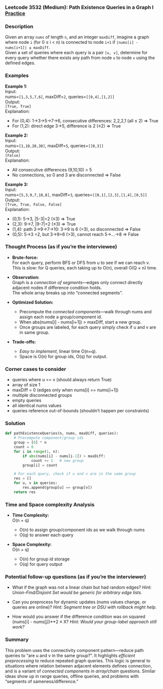 ### Leetcode 3532 (Medium): Path Existence Queries in a Graph I [Practice](https://leetcode.com/problems/path-existence-queries-in-a-graph-i)

### Description  
Given an array `nums` of length `n`, and an integer `maxDiff`, imagine a graph where node `i` (for 0 ≤ i < n) is connected to node `i+1` if `|nums[i] - nums[i+1]| ≤ maxDiff`.  
Given a set of queries where each query is a pair `[u, v]`, determine for every query whether there exists any path from node `u` to node `v` using the defined edges.

### Examples  

**Example 1:**  
Input:  
nums=`[1,3,5,7,6]`, maxDiff=`2`, queries=`[[0,4],[1,2]]`  
Output:  
`[True, True]`  
Explanation:  
- For (0,4): 1→3→5→7→6, consecutive differences: 2,2,2,1 (all ≤ 2) ⇒ True  
- For (1,2): direct edge 3→5, difference is 2 (≤2) ⇒ True

**Example 2:**  
Input:  
nums=`[1,10,20,30]`, maxDiff=`5`, queries=`[[0,3]]`  
Output:  
`[False]`  
Explanation:  
- All consecutive differences (9,10,10) > 5  
- No connections, so 0 and 3 are disconnected ⇒ False

**Example 3:**  
Input:  
nums=`[5,3,9,7,10,8]`, maxDiff=`3`, queries=`[[0,1],[2,3],[1,4],[0,5]]`  
Output:  
`[True, True, False, False]`  
Explanation:  
- (0,1): 5→3, |5-3|=2 (≤3) ⇒ True  
- (2,3): 9→7, |9-7|=2 (≤3) ⇒ True  
- (1,4): path 3→9→7→10: 3→9 is 6 (>3), so disconnected ⇒ False  
- (0,5): 5→3 =2, but 3→9=6 (>3), cannot reach 5→...→8 ⇒ False

### Thought Process (as if you’re the interviewee)  

- **Brute-force:**  
  For each query, perform BFS or DFS from u to see if we can reach v. This is slow: for Q queries, each taking up to O(n), overall O(Q × n) time.

- **Observation:**  
  Graph is a *connection of segments*—edges only connect directly adjacent nodes if difference condition holds.  
  The whole array breaks up into “connected segments”.

- **Optimized Solution:**  
  - Precompute the *connected components*—walk through nums and assign each node a group/component id.  
  - When abs(nums[i] - nums[i+1]) > maxDiff, start a new group.  
  - Once groups are labeled, for each query simply check if u and v are in same group.

- **Trade-offs:**  
  - *Easy to implement*, linear time O(n+q).
  - Space is O(n) for group ids, O(q) for output.

### Corner cases to consider  
- queries where u == v (should always return True)
- array of size 1  
- maxDiff = 0 (edges only when nums[i] == nums[i+1])
- multiple disconnected groups  
- empty queries
- all identical nums values  
- queries reference out-of-bounds (shouldn’t happen per constraints)

### Solution

```python
def pathExistenceQueries(n, nums, maxDiff, queries):
    # Precompute component/group ids
    group = [0] * n
    count = 0
    for i in range(1, n):
        if abs(nums[i] - nums[i-1]) > maxDiff:
            count += 1   # new group
        group[i] = count

    # For each query, check if u and v are in the same group
    res = []
    for u, v in queries:
        res.append(group[u] == group[v])
    return res
```

### Time and Space complexity Analysis  

- **Time Complexity:**  
  O(n + q)  
  - O(n) to assign group/component ids as we walk through nums  
  - O(q) to answer each query

- **Space Complexity:**  
  O(n + q)  
  - O(n) for group id storage  
  - O(q) for query output

### Potential follow-up questions (as if you’re the interviewer)  

- What if the graph was not a linear chain but had random edges?
  *Hint: Union-Find/Disjoint Set would be generic for arbitrary edge lists.*

- Can you preprocess for dynamic updates (nums values change, or queries are online)?
  *Hint: Segment tree or DSU with rollback might help.*

- How would you answer if the difference condition was on squared (nums[i] - nums[j])**2 ≤ X?
  *Hint: Would your group-label approach still work?*

### Summary
This problem uses the connectivity component pattern—reduce path queries to “are u and v in the same group?”. It highlights *efficient preprocessing* to reduce repeated graph queries. This logic is general to situations where relation between adjacent elements defines connection, and is a variant of *connected components in array/chain* questions. Similar ideas show up in range queries, offline queries, and problems with “segments of sameness/difference.”